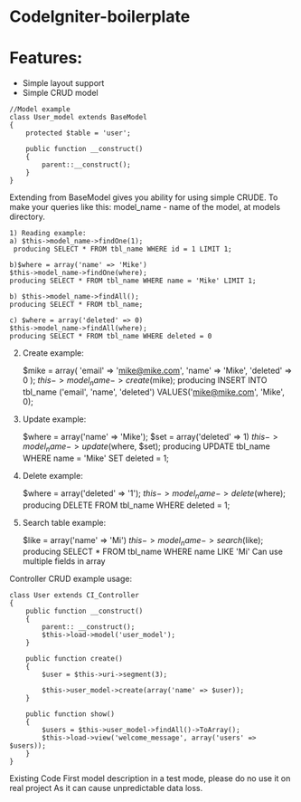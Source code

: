 CodeIgniter-boilerplate
=======================

# Features:

* Simple layout support
* Simple CRUD model

```
//Model example
class User_model extends BaseModel
{
    protected $table = 'user';

    public function __construct()
    {
        parent::__construct();
    }
}
```


Extending from BaseModel gives you ability for using simple CRUDE. To make your queries like this:
	model_name - name of the model, at models directory.
	
	1) Reading example:
	a) $this->model_name->findOne(1);
	 producing SELECT * FROM tbl_name WHERE id = 1 LIMIT 1;

	b)$where = array('name' => 'Mike')
	$this->model_name->findOne(where);
	producing SELECT * FROM tbl_name WHERE name = 'Mike' LIMIT 1;

	b) $this->model_name->findAll();
	producing SELECT * FROM tbl_name;

	c) $where = array('deleted' => 0)
	$this->model_name->findAll(where);
	producing SELECT * FROM tbl_name WHERE deleted = 0

2) Create example:

	$mike = array(
		'email' => 'mike@mike.com',
		'name' => 'Mike',
		'deleted' => 0
	);
	$this->model_name->create($mike);
	producing INSERT INTO tbl_name ('email', 'name', 'deleted') VALUES('mike@mike.com', 'Mike', 0);

3) Update example:

	$where = array('name' => 'Mike');
	$set = array('deleted' => 1)
	$this->model_name->update($where, $set);
	producing UPDATE tbl_name WHERE name = 'Mike' SET deleted = 1;

4) Delete example:

	$where = array('deleted' => '1');
	$this->model_name->delete($where);
	producing DELETE FROM tbl_name WHERE deleted = 1;

5) Search table example:

	$like = array('name' => 'Mi')
	$this->model_name->search($like);
	producing SELECT * FROM tbl_name WHERE name LIKE 'Mi'
	Can use multiple fields in array


Controller CRUD example usage:

```
class User extends CI_Controller
{
    public function __construct()
    {
        parent:: __construct();
        $this->load->model('user_model');
    }

    public function create()
    {
        $user = $this->uri->segment(3);

        $this->user_model->create(array('name' => $user));
    }

    public function show()
    {
        $users = $this->user_model->findAll()->ToArray();
        $this->load->view('welcome_message', array('users' => $users)); 
    }
}
```

Existing Code First model description in a test mode, please do no use it on real project
As it can cause unpredictable data loss.
